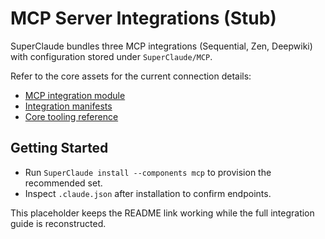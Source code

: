 # MCP Server Integrations (Stub)

SuperClaude bundles three MCP integrations (Sequential, Zen, Deepwiki) with
configuration stored under `SuperClaude/MCP`.

Refer to the core assets for the current connection details:

- [MCP integration module](../../SuperClaude/MCP/__init__.py)
- [Integration manifests](../../SuperClaude/MCP/integrations/)
- [Core tooling reference](../../SuperClaude/Core/TOOLS.md)

## Getting Started

- Run `SuperClaude install --components mcp` to provision the recommended set.
- Inspect `.claude.json` after installation to confirm endpoints.

This placeholder keeps the README link working while the full integration guide
is reconstructed.
